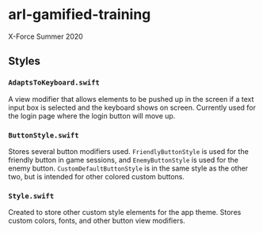 # arl-gamified-training

X-Force Summer 2020

## Styles

### `AdaptsToKeyboard.swift`

A view modifier that allows elements to be pushed up in the screen if a text input box is selected and the keyboard shows on screen. Currently used for the login page where the login button will move up.

### `ButtonStyle.swift`

Stores several button modifiers used. `FriendlyButtonStyle` is used for the friendly button in game sessions, and `EnemyButtonStyle` is used for the enemy button. `CustomDefaultButtonStyle` is in the same style as the other two, but is intended for other colored custom buttons.

### `Style.swift`

Created to store other custom style elements for the app theme. Stores custom colors, fonts, and other button view modifiers.
